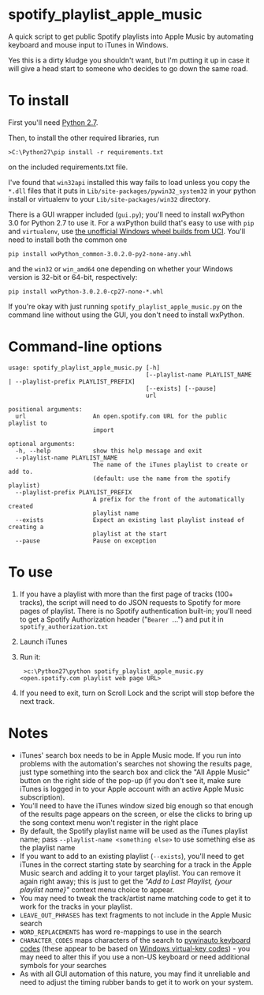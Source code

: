 # spotify\_playlist\_apple\_music

A quick script to get public Spotify playlists into Apple Music by automating keyboard and mouse input to iTunes in Windows.

Yes this is a dirty kludge you shouldn't want, but I'm putting it up in case it will give a head start to someone who decides to go down the same road. 

# To install

 First you'll need [Python 2.7](https://www.python.org/downloads/). 
 
Then, to install the other required libraries, run

    >C:\Python27\pip install -r requirements.txt

on the included requirements.txt file.

I've found that `win32api` installed this way fails to load unless you copy the `*.dll` files that it puts in `Lib/site-packages/pywin32_system32` in your python install or virtualenv to your `Lib/site-packages/win32` directory.

There is a GUI wrapper included (`gui.py`); you'll need to install wxPython 3.0 for Python 2.7 to use it.  For a wxPython build that's easy to use with `pip` and `virtualenv`, use [the unofficial Windows wheel builds from UCI](https://www.lfd.uci.edu/~gohlke/pythonlibs/#wxpython). You'll need to install both the common one

    pip install wxPython_common‑3.0.2.0‑py2‑none‑any.whl

and the `win32` or `win_amd64` one depending on whether your Windows version is 32-bit or 64-bit, respectively:

    pip install wxPython‑3.0.2.0‑cp27‑none‑*.whl

If you're okay with just running `spotify_playlist_apple_music.py` on the command line without using the GUI, you don't need to install wxPython.

# Command-line options

	usage: spotify_playlist_apple_music.py [-h]
	                                       [--playlist-name PLAYLIST_NAME | --playlist-prefix PLAYLIST_PREFIX]
	                                       [--exists] [--pause]
	                                       url
	
	positional arguments:
	  url                   An open.spotify.com URL for the public playlist to
	                        import
	
	optional arguments:
	  -h, --help            show this help message and exit
	  --playlist-name PLAYLIST_NAME
	                        The name of the iTunes playlist to create or add to.
	                        (default: use the name from the spotify playlist)
	  --playlist-prefix PLAYLIST_PREFIX
	                        A prefix for the front of the automatically created
	                        playlist name
	  --exists              Expect an existing last playlist instead of creating a
	                        playlist at the start
	  --pause               Pause on exception

# To use

1. If you have a playlist with more than the first page of tracks (100+ tracks), the script will need to do JSON requests to Spotify for more pages of playlist. There is no Spotify authentication built-in; you'll need to get a Spotify Authorization header ("`Bearer `...") and put it in `spotify_authorization.txt`

2. Launch iTunes

3. Run it:
    
    	>c:\Python27\python spotify_playlist_apple_music.py <open.spotify.com playlist web page URL>

4. If you need to exit, turn on Scroll Lock and the script will stop before the next track.

# Notes

- iTunes' search box needs to be in Apple Music mode. If you run into problems with the automation's searches not showing the results page, just type something into the search box and click the "All Apple Music" button on the right side of the pop-up (if you don't see it, make sure iTunes is logged in to your Apple account with an active Apple Music subscription).
- You'll need to have the iTunes window sized big enough so that enough of the results page appears on the screen, or else the clicks to bring up the song context menu won't register in the right place
- By default, the Spotify playlist name will be used as the iTunes playlist name; pass `--playlist-name <something else>` to use something else as the playlist name 
- If you want to add to an existing playlist (`--exists`), you'll need to get iTunes in the correct starting state by searching for a track in the Apple Music search and adding it to your target playlist. You can remove it again right away; this is just to get the *"Add to Last Playlist, {your playlist name}"* context menu choice to appear.
- You may need to tweak the track/artist name matching code to get it to work for the tracks in your playlist.
- `LEAVE_OUT_PHRASES` has text fragments to not include in the Apple Music search
- `WORD_REPLACEMENTS` has word re-mappings to use in the search
- `CHARACTER_CODES` maps characters of the search to [pywinauto keyboard codes](https://pywinauto.readthedocs.io/en/latest/code/pywinauto.keyboard.html) (these appear to be based on [Windows virtual-key codes](https://msdn.microsoft.com/en-us/library/windows/desktop/dd375731(v=vs.85).aspx)) - you may need to alter this if you use a non-US keyboard or need additional symbols for your searches 
- As with all GUI automation of this nature, you may find it unreliable and need to adjust the timing rubber bands to get it to work on your system.
